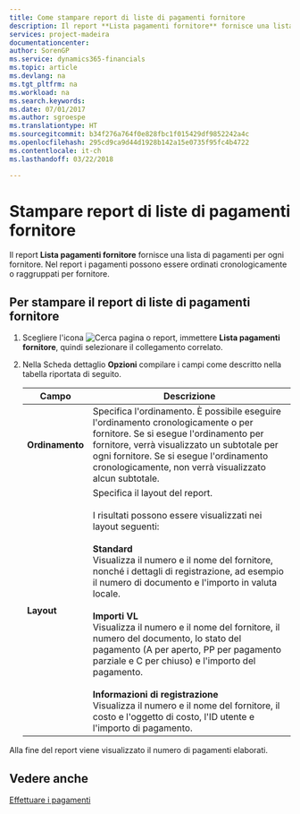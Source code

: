```yaml
---
title: Come stampare report di liste di pagamenti fornitore
description: Il report **Lista pagamenti fornitore** fornisce una lista di pagamenti per ogni fornitore. Nel report i pagamenti possono essere ordinati cronologicamente o raggruppati per fornitore.
services: project-madeira
documentationcenter: 
author: SorenGP
ms.service: dynamics365-financials
ms.topic: article
ms.devlang: na
ms.tgt_pltfrm: na
ms.workload: na
ms.search.keywords: 
ms.date: 07/01/2017
ms.author: sgroespe
ms.translationtype: HT
ms.sourcegitcommit: b34f276a764f0e828fbc1f015429df9852242a4c
ms.openlocfilehash: 295cd9ca9d44d1928b142a15e0735f95fc4b4722
ms.contentlocale: it-ch
ms.lasthandoff: 03/22/2018

---
```

# <a name="print-vendor-payments-list-reports"></a>Stampare report di liste di pagamenti fornitore
Il report **Lista pagamenti fornitore** fornisce una lista di pagamenti per ogni fornitore. Nel report i pagamenti possono essere ordinati cronologicamente o raggruppati per fornitore.  

## <a name="to-print-the-vendor-payments-list-report"></a>Per stampare il report di liste di pagamenti fornitore  

1.  Scegliere l'icona ![Cerca pagina o report](../../media/ui-search/search_small.png "Cerca pagina o report"), immettere **Lista pagamenti fornitore**, quindi selezionare il collegamento correlato.  
2.  Nella Scheda dettaglio **Opzioni** compilare i campi come descritto nella tabella riportata di seguito.  

    |Campo|Descrizione|  
    |---------------------------------|---------------------------------------|  
    |**Ordinamento**|Specifica l'ordinamento. È possibile eseguire l'ordinamento cronologicamente o per fornitore. Se si esegue l'ordinamento per fornitore, verrà visualizzato un subtotale per ogni fornitore. Se si esegue l'ordinamento cronologicamente, non verrà visualizzato alcun subtotale.|  
    |**Layout**|Specifica il layout del report.<br /><br /> I risultati possono essere visualizzati nei layout seguenti:<br /><br /> **Standard**<br /> Visualizza il numero e il nome del fornitore, nonché i dettagli di registrazione, ad esempio il numero di documento e l'importo in valuta locale.<br /><br /> **Importi VL**<br /> Visualizza il numero e il nome del fornitore, il numero del documento, lo stato del pagamento (A per aperto, PP per pagamento parziale e C per chiuso) e l'importo del pagamento.<br /><br /> **Informazioni di registrazione**<br /> Visualizza il numero e il nome del fornitore, il costo e l'oggetto di costo, l'ID utente e l'importo di pagamento.|  

 Alla fine del report viene visualizzato il numero di pagamenti elaborati.  

## <a name="see-also"></a>Vedere anche  
[Effettuare i pagamenti](../../payables-make-payments.md)

